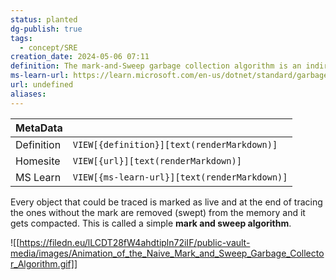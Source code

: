 ```yaml
---
status: planted
dg-publish: true
tags:
  - concept/SRE
creation_date: 2024-05-06 07:11
definition: The mark-and-Sweep garbage collection algorithm is an indirect collection algorithm, which means it does not have any direct information about the garbage, instead, it identifies the garbage by eliminating everything LIVE.
ms-learn-url: https://learn.microsoft.com/en-us/dotnet/standard/garbage-collection/fundamentals
url: undefined
aliases:
---
```


| MetaData   |                                              |
| ---------- | -------------------------------------------- |
| Definition | `VIEW[{definition}][text(renderMarkdown)]`   |
| Homesite   | `VIEW[{url}][text(renderMarkdown)]`          |
| MS Learn   | `VIEW[{ms-learn-url}][text(renderMarkdown)]` |
Every object that could be traced is marked as live and at the end of tracing the ones without the mark are removed (swept) from the memory and it gets compacted. This is called a simple **mark and sweep algorithm**.

![[https://filedn.eu/lLCDT28fW4ahdtipln72iIF/public-vault-media/images/Animation_of_the_Naive_Mark_and_Sweep_Garbage_Collector_Algorithm.gif]]